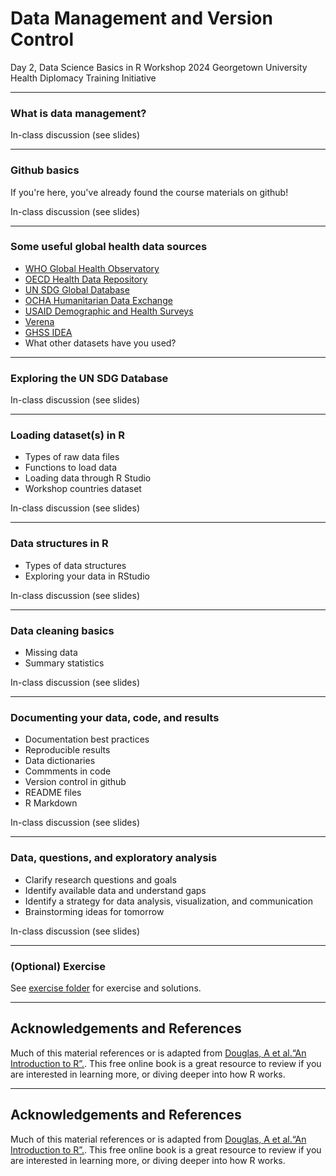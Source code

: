 Data Management and Version Control
================
Day 2, Data Science Basics in R Workshop
2024 Georgetown University Health Diplomacy Training Initiative

------------------------------------------------------------------------

### What is data management?

In-class discussion (see slides)

------------------------------------------------------------------------

### Github basics

If you're here, you've already found the course materials on github!

In-class discussion (see slides)


------------------------------------------------------------------------

### Some useful global health data sources

-   [WHO Global Health Observatory](https://www.who.int/data/gho)
-   [OECD Health Data Repository](https://data.oecd.org/health.htm)
-   [UN SDG Global Database](https://unstats.un.org/sdgs/dataportal)
-   [OCHA Humanitarian Data Exchange](https://data.humdata.org/)
-   [USAID Demographic and Health Surveys](https://dhsprogram.com/)
-   [Verena](https://www.viralemergence.org/data)
-   [GHSS IDEA](https://ghssidea.org/)
-    What other datasets have you used?

------------------------------------------------------------------------

### Exploring the UN SDG Database

In-class discussion (see slides)

------------------------------------------------------------------------

### Loading dataset(s) in R

-   Types of raw data files
-   Functions to load data
-   Loading data through R Studio
-   Workshop countries dataset

In-class discussion (see slides)

------------------------------------------------------------------------

### Data structures in R

-   Types of data structures
-   Exploring your data in RStudio

In-class discussion (see slides)

------------------------------------------------------------------------

### Data cleaning basics

-   Missing data
-   Summary statistics

In-class discussion (see slides)

------------------------------------------------------------------------

### Documenting your data, code, and results

-   Documentation best practices
-   Reproducible results
-   Data dictionaries
-   Commments in code
-   Version control in github
-   README files
-   R Markdown

In-class discussion (see slides)

------------------------------------------------------------------------

### Data, questions, and exploratory analysis

-   Clarify research questions and goals
-   Identify available data and understand gaps
-   Identify a strategy for data analysis, visualization, and communication
-   Brainstorming ideas for tomorrow

In-class discussion (see slides)

------------------------------------------------------------------------

### (Optional) Exercise

See [exercise folder](https://github.com/seaneff/data-science-basics-2023/tree/main/day2/optional-exercise) for exercise and solutions.

------------------------------------------------------------------------

## Acknowledgements and References

Much of this material references or is adapted from [Douglas, A et
al.“An Introduction to R”.](https://intro2r.com/). This free online
book is a great resource to review if you are interested in learning
more, or diving deeper into how R works.


------------------------------------------------------------------------

## Acknowledgements and References

Much of this material references or is adapted from [Douglas, A et
al.“An Introduction to R”.](https://intro2r.com/). This free online
book is a great resource to review if you are interested in learning
more, or diving deeper into how R works. 
